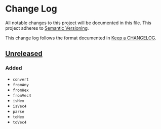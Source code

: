 # Change Log

All notable changes to this project will be documented in this file.
This project adheres to [Semantic Versioning].

This change log follows the format documented in [Keep a CHANGELOG].

[semantic versioning]: http://semver.org/
[keep a changelog]: http://keepachangelog.com/

## [Unreleased]

### Added

- `convert`
- `fromAny`
- `fromHex`
- `fromVec4`
- `isHex`
- `isVec4`
- `parse`
- `toHex`
- `toVec4`


[unreleased]: https://github.com/ajlende/color-fns/compare/v0.0.0...HEAD
